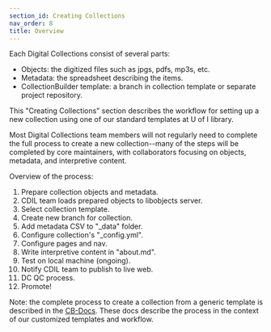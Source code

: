 ```yaml
---
section_id: Creating Collections
nav_order: 8
title: Overview
---
```


Each Digital Collections consist of several parts:

- Objects: the digitized files such as jpgs, pdfs, mp3s, etc.
- Metadata: the spreadsheet describing the items.
- CollectionBuilder template: a branch in collection template or separate project repository.

This "Creating Collections" section describes the workflow for setting up a new collection using one of our standard templates at U of I library.

Most Digital Collections team members will not regularly need to complete the full process to create a new collection--many of the steps will be completed by core maintainers, with collaborators focusing on objects, metadata, and interpretive content. 

Overview of the process:

1. Prepare collection objects and metadata.
2. CDIL team loads prepared objects to libobjects server.
3. Select collection template.
4. Create new branch for collection. 
5. Add metadata CSV to "_data" folder.
6. Configure collection's "_config.yml".
7. Configure pages and nav.
8. Write interpretive content in "about.md".
9. Test on local machine (ongoing).
10. Notify CDIL team to publish to live web.
11. DC QC process.
12. Promote!

Note: the complete process to create a collection from a generic template is described in the [CB-Docs](https://collectionbuilder.github.io/cb-docs/).
These docs describe the process in the context of our customized templates and workflow.
